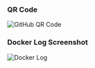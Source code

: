 ### QR Code
![GitHub QR Code](/home/rukhmanand/Homeworks/Homework7/qr_codes/QRCode_20250401232603.png)

### Docker Log Screenshot
![Docker Log](log.png)
